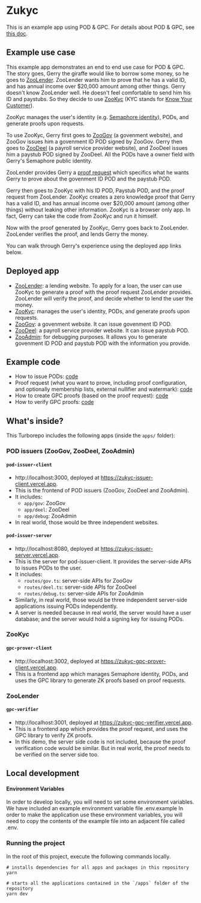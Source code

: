 # Zukyc

This is an example app using POD & GPC.
For details about POD & GPC, see [this doc](https://zupass.org/pod).

## Example use case

This example app demonstrates an end to end use case for POD & GPC. The story goes, Gerry the giraffe would like to borrow some money, so he goes to [ZooLender](https://zukyc-gpc-verifier.vercel.app). ZooLender wants him to prove that he has a valid ID, and has annual income over $20,000 amount among other things. Gerry doesn't know ZooLender well. He doesn't feel comfortable to send him his ID and paystubs. So they decide to use [ZooKyc](https://zukyc-gpc-prover-client.vercel.app) (KYC stands for [Know Your Customer](https://en.wikipedia.org/wiki/Know_your_customer)).

ZooKyc manages the user's identity (e.g. [Semaphore identity](https://docs.semaphore.pse.dev/V3/guides/identities)), PODs, and generate proofs upon requests.

To use ZooKyc, Gerry first goes to [ZooGov](https://zukyc-issuer-client.vercel.app/gov) (a govenment website), and ZooGov issues him a govenment ID POD signed by ZooGov. Gerry then goes to [ZooDeel](https://zukyc-issuer-client.vercel.app/deel) (a payroll service provider website), and ZooDeel issues him a paystub POD signed by ZooDeel. All the PODs have a owner field with Gerry's Semaphore public identity.

ZooLender provides Gerry a [proof request](https://github.com/proofcarryingdata/zukyc/blob/main/apps/gpc-verifier/app/hooks/useProofRequest.ts) which specifics what he wants Gerry to prove about the govenment ID POD and the paystub POD.

Gerry then goes to ZooKyc with his ID POD, Paystub POD, and the proof request from ZooLender. ZooKyc creates a zero knowledge proof that Gerry has a valid ID, and has annual income over $20,000 amount (among other things) without leaking other information. ZooKyc is a browser only app. In fact, Gerry can take the code from ZooKyc and run it himself.

Now with the proof generated by ZooKyc, Gerry goes back to ZooLender. ZooLender verifies the proof, and lends Gerry the money.

You can walk through Gerry's experience using the deployed app links below.

## Deployed app

- [ZooLender](https://zukyc-gpc-verifier.vercel.app): a lending website. To apply for a loan, the user can use ZooKyc to generate a proof with the proof request ZooLender provides. ZooLender will verify the proof, and decide whether to lend the user the money.
- [ZooKyc](https://zukyc-gpc-prover-client.vercel.app): manages the user's identity, PODs, and generate proofs upon requests.
- [ZooGov](https://zukyc-issuer-client.vercel.app/gov): a govenment website. It can issue govenment ID POD.
- [ZooDeel](https://zukyc-issuer-client.vercel.app/deel): a payroll service provider website. It can issue paystub POD.
- [ZooAdmin](https://zukyc-issuer-client.vercel.app/debug): for debugging purposes. It allows you to generate govenment ID POD and paystub POD with the information you provide.

## Example code

- How to issue PODs: [code](https://github.com/proofcarryingdata/zukyc/blob/main/apps/pod-issuer-server/src/routes/debug.ts#L92-L114)
- Proof request (what you want to prove, including proof configuration, and optionally membership lists, external nullifier and watermark): [code](https://github.com/proofcarryingdata/zukyc/blob/main/apps/gpc-verifier/app/hooks/useProofRequest.ts)
- How to create GPC proofs (based on the proof request): [code](https://github.com/proofcarryingdata/zukyc/blob/main/apps/gpc-prover-client/app/util/generateProof.ts)
- How to verify GPC proofs: [code](https://github.com/proofcarryingdata/zukyc/blob/main/apps/gpc-verifier/app/util/verifyProof.ts)

## What's inside?

This Turborepo includes the following apps (inside the `apps/` folder):

### POD issuers (ZooGov, ZooDeel, ZooAdmin)

#### `pod-issuer-client`

- http://localhost:3000, deployed at https://zukyc-issuer-client.vercel.app.
- This is the frontend of POD issuers (ZooGov, ZooDeel and ZooAdmin).
- It includes:
  - `app/gov`: ZooGov
  - `app/deel`: ZooDeel
  - `app/debug`: ZooAdmin
- In real world, those would be three independent websites.

#### `pod-issuer-server`

- http://localhost:8080, deployed at https://zukyc-issuer-server.vercel.app.
- This is the server for pod-issuer-client. It provides the server-side APIs to issues PODs to the user.
- It includes:
  - `routes/gov.ts`: server-side APIs for ZooGov
  - `routes/deel.ts`: server-side APIs for ZooDeel
  - `routes/debug.ts`: server-side APIs for ZooAdmin
- Similarly, in real world, those would be three independent server-side applications issuing PODs independently.
- A server is needed because in real world, the server would have a user database; and the server would hold a signing key for issuing PODs.

### ZooKyc

#### `gpc-prover-client`

- http://localhost:3002, deployed at https://zukyc-gpc-prover-client.vercel.app.
- This is a frontend app which manages Semaphore identity, PODs, and uses the GPC library to generate ZK proofs based on proof requests.

### ZooLender

#### `gpc-verifier`

- http://localhost:3001, deployed at https://zukyc-gpc-verifier.vercel.app.
- This is a frontend app which provides the proof request, and uses the GPC library to verify ZK proofs.
- In this demo, the server side code is not included, because the proof verification code would be similar. But in real world, the proof needs to be verified on the server side too.

## Local development

#### Environment Variables

In order to develop locally, you will need to set some environment variables. We have included an example environment variable file .env.example
In order to make the application use these environment variables, you will need to copy the contents of the example file into an adjacent file called .env.

### Running the project

In the root of this project, execute the following commands locally.

```
# installs dependencies for all apps and packages in this repository
yarn

# starts all the applications contained in the `/apps` folder of the repository
yarn dev
```
